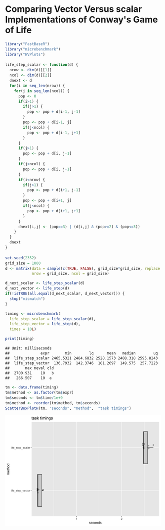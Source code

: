 Comparing Vector Versus scalar Implementations of Conway's Game of Life
================

``` r
library("FastBaseR")
library("microbenchmark")
library("WVPlots")

life_step_scalar <- function(d) {
  nrow <- dim(d)[[1]]
  ncol <- dim(d)[[2]]
  dnext <- d
  for(i in seq_len(nrow)) {
    for(j in seq_len(ncol)) {
      pop <- 0
      if(i>1) {
        if(j>1) {
          pop <- pop + d[i-1, j-1]
        }
        pop <- pop + d[i-1, j]
        if(j<ncol) {
          pop <- pop + d[i-1, j+1]
        }
      }
      if(j>1) {
        pop <- pop + d[i, j-1]
      }
      if(j<ncol) {
        pop <- pop + d[i, j+1]
      }
      if(i<nrow) {
        if(j>1) {
          pop <- pop + d[i+1, j-1]
        }
        pop <- pop + d[i+1, j]
        if(j<ncol) {
          pop <- pop + d[i+1, j+1]
        }
      }
      dnext[i,j] <- (pop==3) | (d[i,j] & (pop>=2) & (pop<=3))
    }
  }
  dnext
}

set.seed(2352)
grid_size = 1000
d <- matrix(data = sample(c(TRUE, FALSE), grid_size*grid_size, replace = TRUE), 
            nrow = grid_size, ncol = grid_size)
```

``` r
d_next_scalar <- life_step_scalar(d)
d_next_vector <- life_step(d)
if(!isTRUE(all.equal(d_next_scalar, d_next_vector))) {
  stop("mismatch")
}
```

``` r
timing <- microbenchmark(
  life_step_scalar = life_step_scalar(d),
  life_step_vector = life_step(d),
  times = 10L)
```

``` r
print(timing)
```

    ## Unit: milliseconds
    ##              expr       min        lq      mean   median        uq
    ##  life_step_scalar 2465.5321 2484.6832 2528.1573 2488.318 2595.8243
    ##  life_step_vector  136.7932  142.3746  181.2697  149.575  257.7223
    ##       max neval cld
    ##  2700.931    10   b
    ##   266.507    10  a

``` r
tm <- data.frame(timing)
tm$method <- as.factor(tm$expr)
tm$seconds <- tm$time/1e+9
tm$method <- reorder(tm$method, tm$seconds)
ScatterBoxPlotH(tm, "seconds", "method",  "task timings")
```

![](Timing_files/figure-markdown_github/present-1.png)
